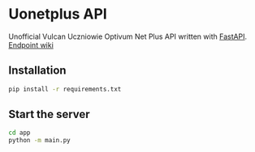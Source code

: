 # Uonetplus API

Unofficial Vulcan Uczniowie Optivum Net Plus API written with [FastAPI](https://fastapi.tiangolo.com/).
[Endpoint wiki](https://github.com/Marioneq4958/uonetplus_api/wiki/Logowanie)

## Installation
```sh
pip install -r requirements.txt
```

## Start the server
```sh
cd app
python -m main.py
```
